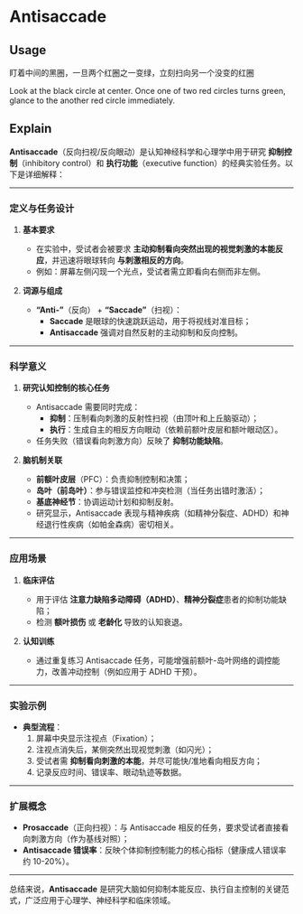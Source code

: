 # Antisaccade


## Usage

盯着中间的黑圈，一旦两个红圈之一变绿，立刻扫向另一个没变的红圈

Look at the black circle at center. Once one of two red circles turns green, glance to the another red circle immediately.

## Explain

**Antisaccade**（反向扫视/反向眼动）是认知神经科学和心理学中用于研究 **抑制控制**（inhibitory control）和 **执行功能**（executive function）的经典实验任务。以下是详细解释：

---

### **定义与任务设计**
1. **基本要求**  
   - 在实验中，受试者会被要求 **主动抑制看向突然出现的视觉刺激的本能反应**，并迅速将眼球转向 **与刺激相反的方向**。  
   - 例如：屏幕左侧闪现一个光点，受试者需立即看向右侧而非左侧。

2. **词源与组成**  
   - **“Anti-”**（反向） + **“Saccade”**（扫视）：  
     - **Saccade** 是眼球的快速跳跃运动，用于将视线对准目标；  
     - **Antisaccade** 强调对自然反射的主动抑制和反向控制。

---

### **科学意义**
1. **研究认知控制的核心任务**  
   - Antisaccade 需要同时完成：  
     - **抑制**：压制看向刺激的反射性扫视（由顶叶和上丘脑驱动）；  
     - **执行**：生成自主的相反方向眼动（依赖前额叶皮层和额叶眼动区）。  
   - 任务失败（错误看向刺激方向）反映了 **抑制功能缺陷**。

2. **脑机制关联**  
   - **前额叶皮层**（PFC）：负责抑制控制和决策；  
   - **岛叶（前岛叶）**：参与错误监控和冲突检测（当任务出错时激活）；  
   - **基底神经节**：协调运动计划和抑制反射。  
   - 研究显示，Antisaccade 表现与精神疾病（如精神分裂症、ADHD）和神经退行性疾病（如帕金森病）密切相关。

---

### **应用场景**
1. **临床评估**  
   - 用于评估 **注意力缺陷多动障碍（ADHD）**、**精神分裂症**患者的抑制功能缺陷；  
   - 检测 **额叶损伤** 或 **老龄化** 导致的认知衰退。

2. **认知训练**  
   - 通过重复练习 Antisaccade 任务，可能增强前额叶-岛叶网络的调控能力，改善冲动控制（例如应用于 ADHD 干预）。

---

### **实验示例**
- **典型流程**：  
  1. 屏幕中央显示注视点（Fixation）；  
  2. 注视点消失后，某侧突然出现视觉刺激（如闪光）；  
  3. 受试者需 **抑制看向刺激的本能**，并尽可能快/准地看向相反方向；  
  4. 记录反应时间、错误率、眼动轨迹等数据。

---

### **扩展概念**
- **Prosaccade**（正向扫视）：与 Antisaccade 相反的任务，要求受试者直接看向刺激方向（作为基线对照）；  
- **Antisaccade 错误率**：反映个体抑制控制能力的核心指标（健康成人错误率约 10-20%）。

---

总结来说，**Antisaccade** 是研究大脑如何抑制本能反应、执行自主控制的关键范式，广泛应用于心理学、神经科学和临床领域。
